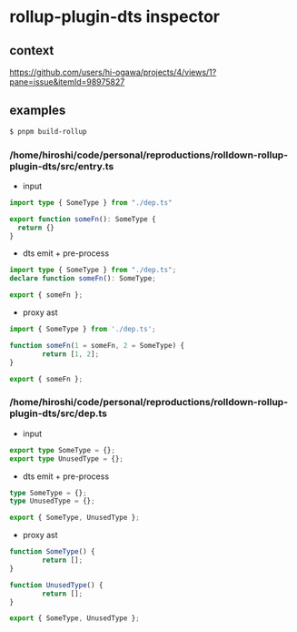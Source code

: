 # rollup-plugin-dts inspector

## context

https://github.com/users/hi-ogawa/projects/4/views/1?pane=issue&itemId=98975827

## examples

```sh
$ pnpm build-rollup
```

### /home/hiroshi/code/personal/reproductions/rolldown-rollup-plugin-dts/src/entry.ts

- input

```ts
import type { SomeType } from "./dep.ts"

export function someFn(): SomeType {
  return {}
}

```

- dts emit + pre-process

```ts
import type { SomeType } from "./dep.ts";
declare function someFn(): SomeType;

export { someFn };

```

- proxy ast

```ts
import { SomeType } from './dep.ts';

function someFn(1 = someFn, 2 = SomeType) {
        return [1, 2];
}

export { someFn };
```

### /home/hiroshi/code/personal/reproductions/rolldown-rollup-plugin-dts/src/dep.ts

- input

```ts
export type SomeType = {};
export type UnusedType = {};

```

- dts emit + pre-process

```ts
type SomeType = {};
type UnusedType = {};

export { SomeType, UnusedType };

```

- proxy ast

```ts
function SomeType() {
        return [];
}

function UnusedType() {
        return [];
}

export { SomeType, UnusedType };
```
